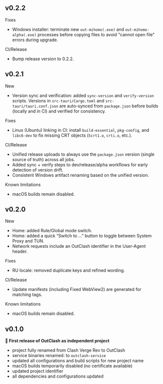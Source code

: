 ## v0.2.2

Fixes

- Windows installer: terminate new `out-mihomo(.exe)` and `out-mihomo-alpha(.exe)` processes before copying files to avoid "cannot open file" errors during upgrade.

CI/Release

- Bump release version to 0.2.2.

## v0.2.1

New

- Version sync and verification: added `sync-version` and `verify-version` scripts. Versions in `src-tauri/Cargo.toml` and `src-tauri/tauri.conf.json` are auto-synced from `package.json` before builds (locally and in CI) and verified for consistency.

Fixes

- Linux (Ubuntu) linking in CI: install `build-essential`, `pkg-config`, and `libc6-dev` to fix missing CRT objects (`Scrt1.o`, `crti.o`, etc.).

CI/Release

- Unified release uploads to always use the `package.json` version (single source of truth) across all jobs.
- Added sync + verify steps to dev/release/alpha workflows for early detection of version drift.
- Consistent Windows artifact renaming based on the unified version.

Known limitations

- macOS builds remain disabled.

## v0.2.0

New

- Home: added Rule/Global mode switch.
- Home: added a quick “Switch to …” button to toggle between System Proxy and TUN.
- Network requests include an OutClash identifier in the User-Agent header.

Fixes

- RU locale: removed duplicate keys and refined wording.

CI/Release

- Update manifests (including Fixed WebView2) are generated for matching tags.

Known limitations

- macOS builds remain disabled.

## v0.1.0

**🎉 First release of OutClash as independent project**

- project fully renamed from Clash Verge Rev to OutClash
- service binaries renamed: to `outclash-service`
- updated all configurations and build scripts for new project name
- macOS builds temporarily disabled (no certificate available)
- updated project identifier
- all dependencies and configurations updated
